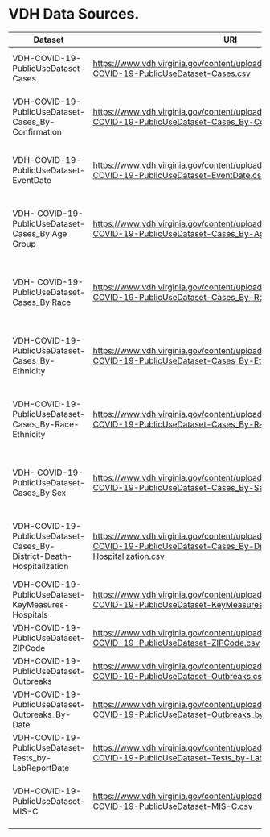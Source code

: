 # VDH Data Sources. 

|Dataset|URI|Note|
|--- |--- |--- |
|VDH-COVID-19-PublicUseDataset-Cases|https://www.vdh.virginia.gov/content/uploads/sites/182/2020/05/VDH-COVID-19-PublicUseDataset-Cases.csv|Cases, hospitalizations, and fatalities at the locality level|
|VDH-COVID-19-PublicUseDataset-Cases_By-Confirmation|https://www.vdh.virginia.gov/content/uploads/sites/182/2020/04/VDH-COVID-19-PublicUseDataset-Cases_By-Confirmation.csv|Ability to differentiate between confirmed and probable cases|
|VDH-COVID-19-PublicUseDataset-EventDate|https://www.vdh.virginia.gov/content/uploads/sites/182/2020/05/VDH-COVID-19-PublicUseDataset-EventDate.csv|Ability to differentiate between confirmed and probable cases|
|VDH- COVID-19-PublicUseDataset-Cases_By Age Group|https://www.vdh.virginia.gov/content/uploads/sites/182/2020/03/VDH-COVID-19-PublicUseDataset-Cases_By-Age-Group.csv|Cases, hospitalizations, and fatalities by demographics at the district level|
|VDH- COVID-19-PublicUseDataset-Cases_By Race|https://www.vdh.virginia.gov/content/uploads/sites/182/2020/03/VDH-COVID-19-PublicUseDataset-Cases_By-Race.csv|Cases, hospitalizations, and fatalities by demographics at the district level|
|VDH-COVID-19-PublicUseDataset-Cases_By-Ethnicity|https://www.vdh.virginia.gov/content/uploads/sites/182/2020/05/VDH-COVID-19-PublicUseDataset-Cases_By-Ethnicity.csv|Cases, hospitalizations, and fatalities by demographics at the district level|
|VDH-COVID-19-PublicUseDataset-Cases_By-Race-Ethnicity|https://www.vdh.virginia.gov/content/uploads/sites/182/2020/06/VDH-COVID-19-PublicUseDataset-Cases_By-Race-Ethnicity.csv|Cases, hospitalizations, and fatalities by demographics at the district level|
|VDH- COVID-19-PublicUseDataset-Cases_By Sex|https://www.vdh.virginia.gov/content/uploads/sites/182/2020/03/VDH-COVID-19-PublicUseDataset-Cases_By-Sex.csv|Cases, hospitalizations, and fatalities by demographics at the district level|
|VDH-COVID-19-PublicUseDataset-Cases_By-District-Death-Hospitalization|https://www.vdh.virginia.gov/content/uploads/sites/182/2020/04/VDH-COVID-19-PublicUseDataset-Cases_By-District-Death-Hospitalization.csv|Cases, hospitalizations, and fatalities by demographics at the district level|
|VDH-COVID-19-PublicUseDataset-KeyMeasures-Hospitals|https://www.vdh.virginia.gov/content/uploads/sites/182/2020/05/VDH-COVID-19-PublicUseDataset-KeyMeasures-Hospitals.csv|Virginia's Key Measures of COVID-19|
|VDH-COVID-19-PublicUseDataset-ZIPCode|https://www.vdh.virginia.gov/content/uploads/sites/182/2020/05/VDH-COVID-19-PublicUseDataset-ZIPCode.csv|Cases and Testing Data by ZIP Code|
|VDH-COVID-19-PublicUseDataset-Outbreaks|https://www.vdh.virginia.gov/content/uploads/sites/182/2020/05/VDH-COVID-19-PublicUseDataset-Outbreaks.csv|Outbreaks Data|
|VDH-COVID-19-PublicUseDataset-Outbreaks_By-Date|https://www.vdh.virginia.gov/content/uploads/sites/182/2020/05/VDH-COVID-19-PublicUseDataset-Outbreaks_by-Date.csv|Outbreaks Data|
|VDH-COVID-19-PublicUseDataset-Tests_by-LabReportDate|https://www.vdh.virginia.gov/content/uploads/sites/182/2020/05/VDH-COVID-19-PublicUseDataset-Tests_by-LabReportDate.csv|Testing Data|
|VDH-COVID-19-PublicUseDataset-MIS-C|https://www.vdh.virginia.gov/content/uploads/sites/182/2020/05/VDH-COVID-19-PublicUseDataset-MIS-C.csv|Multisystem Inflammatory Syndrome in Children (MIS-C) Data|

